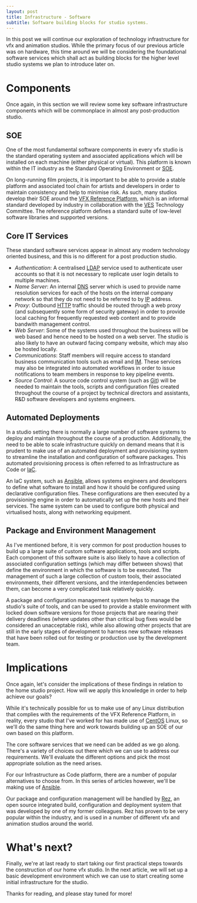 ```yaml
---
layout: post
title: Infrastructure - Software 
subtitle: Software building blocks for studio systems.
---
```


In this post we will continue our exploration of technology infrastructure for vfx and animation studios. While the primary focus of our previous article was on hardware, this time around we will be considering the foundational software services which shall act as building blocks for the higher level studio systems we plan to introduce later on.

# Components

Once again, in this section we will review some key software infrastructure components which will be commonplace in almost any post-production studio.

## SOE

One of the most fundamental software components in every vfx studio is the standard operating system and associated applications which will be installed on each machine (either physical or virtual). This platform is known within the IT industry as the Standard Operating Environment or [SOE](https://en.wikipedia.org/wiki/Standard_Operating_Environment). 

On long-running film projects, it is important to be able to provide a stable platform and associated tool chain for artists and developers in order to maintain consistency and help to minimise risk. As such, many studios develop their SOE around the [VFX Reference Platform](http://www.vfxplatform.com/), which is an informal standard developed by industry in collaboration with the [VES](https://www.visualeffectssociety.com/) Technology Committee. The reference platform defines a standard suite of low-level software libraries and supported versions.

## Core IT Services

These standard software services appear in almost any modern technology oriented business, and this is no different for a post production studio.

 - *Authentication*: A centralised [LDAP](https://en.wikipedia.org/wiki/Lightweight_Directory_Access_Protocol) service used to authenticate user accounts so that it is not necessary to replicate user login details to multiple machines.
 - *Name Server*: An internal [DNS](https://en.wikipedia.org/wiki/Domain_Name_System) server which is used to provide name resolution services for each of the hosts on the internal company network so that they do not need to be referred to by [IP](https://en.wikipedia.org/wiki/Internet_Protocol) address.
 - *Proxy*: Outbound [HTTP](https://en.wikipedia.org/wiki/Hypertext_Transfer_Protocol) traffic should be routed through a web proxy (and subsequently some form of security gateway) in order to provide local caching for frequently requested web content and to provide bandwith management control.
 - *Web Server*: Some of the systems used throughout the business will be web based and hence need to be hosted on a web server. The studio is also likely to have an outward facing company website, which may also be hosted locally.
 - *Communications*: Staff members will require access to standard business communication tools such as email and [IM](https://en.wikipedia.org/wiki/Instant_messaging). These services may also be integrated into automated workflows in order to issue notifications to team members in response to key pipeline events.
 - *Source Control*: A source code control system (such as [Git](https://git-scm.com/)) will be needed to maintain the tools, scripts and configuration files created throughout the course of a project by technical directors and assistants, R&D software developers and systems engineers.

## Automated Deployments

In a studio setting there is normally a large number of software systems to deploy and maintain throughout the course of a production. Additionally, the need to be able to scale infrastructure quickly on demand means that it is prudent to make use of an automated deployment and provisioning system to streamline the installation and configuration of software packages. This automated provisioning process is often referred to as Infrastructure as Code or [IaC](https://en.wikipedia.org/wiki/Infrastructure_as_Code).

An IaC system, such as [Ansible](https://www.ansible.com/), allows systems engineers and developers to define what software to install and how it should be configured using declarative configuration files. These configurations are then executed by a provisioning engine in order to automatically set up the new hosts and their services. The same system can be used to configure both physical and virtualised hosts, along with networking equipment.

## Package and Environment Management

As I've mentioned before, it is very common for post production houses to build up a large suite of custom software applications, tools and scripts. Each component of this software suite is also likely to have a collection of associated configuration settings (which may differ between shows) that define the environment in which the software is to be executed. The management of such a large collection of custom tools, their associated environments, their different versions, and the interdependencies between them, can become a very complicated task relatively quickly. 

A package and configuration management system helps to manage the studio's suite of tools, and can be used to provide a stable environment with locked down software versions for those projects that are nearing their delivery deadlines (where updates other than critical bug fixes would be considered an unacceptable risk), while also allowing other projects that are still in the early stages of development to harness new software releases that have been rolled out for testing or production use by the development team. 

# Implications

Once again, let's consider the implications of these findings in relation to the home studio project. How will we apply this knowledge in order to help achieve our goals?

While it's technically possible for us to make use of any Linux distribution that complies with the requirements of the VFX Reference Platform, in reality, every studio that I've worked for has made use of [CentOS](https://www.centos.org/) Linux, so we'll do the same thing here and work towards building up an SOE of our own based on this platform.

The core software services that we need can be added as we go along. There's a variety of choices out there which we can use to address our requirements. We'll evaluate the different options and pick the most appropriate solution as the need arises.

For our Infrastructure as Code platform, there are a number of popular alternatives to choose from. In this series of articles however, we'll be making use of [Ansible](https://www.ansible.com/).

Our package and configuration management will be handled by [Rez](https://github.com/nerdvegas/rez), an open source integrated build, configuration and deployment system that was developed by one of my former colleagues. Rez has proven to be very popular within the industry, and is used in a number of different vfx and animation studios around the world.

# What's next?

Finally, we're at last ready to start taking our first practical steps towards the construction of our home vfx studio. In the next article, we will set up a basic development environment which we can use to start creating some initial infrastructure for the studio. 

Thanks for reading, and please stay tuned for more!

